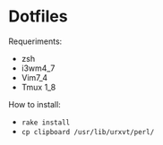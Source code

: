 Dotfiles
========

Requeriments:

* zsh
* i3wm4_7
* Vim7_4
* Tmux 1_8

How to install:

* `rake install`
* `cp clipboard /usr/lib/urxvt/perl/`
 

